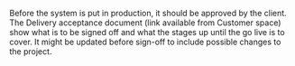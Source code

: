 Before the system is put in production, it should be approved by the client. The Delivery acceptance document (link available from Customer space) show what is to be signed off and what the stages up until the go live is to cover. It might be updated before sign-off to include possible changes to the project.

